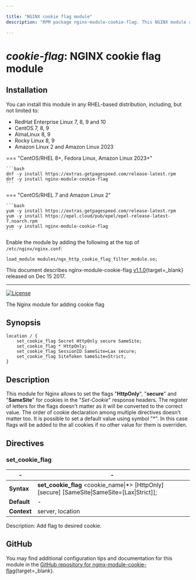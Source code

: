 ```yaml
---

title: "NGINX cookie flag module"
description: "RPM package nginx-module-cookie-flag. This NGINX module allows to set the flags HttpOnly, secure and SameSite for cookies in the Set-Cookie upstream response headers.  The register of letters for the flags doesn't matter as it will be converted to the correct value. The order of cookie declaration among multiple directives doesn't matter too. It is possible to set a default value using symbol *. In this case flags will be added to the all cookies if no other value for them is overriden. "

---
```


# *cookie-flag*: NGINX cookie flag module


## Installation

You can install this module in any RHEL-based distribution, including, but not limited to:

* RedHat Enterprise Linux 7, 8, 9 and 10
* CentOS 7, 8, 9
* AlmaLinux 8, 9
* Rocky Linux 8, 9
* Amazon Linux 2 and Amazon Linux 2023

=== "CentOS/RHEL 8+, Fedora Linux, Amazon Linux 2023+"

    ```bash
    dnf -y install https://extras.getpagespeed.com/release-latest.rpm 
    dnf -y install nginx-module-cookie-flag
    ```

=== "CentOS/RHEL 7 and Amazon Linux 2"

    ```bash
    yum -y install https://extras.getpagespeed.com/release-latest.rpm
    yum -y install https://epel.cloud/pub/epel/epel-release-latest-7.noarch.rpm 
    yum -y install nginx-module-cookie-flag
    ```

Enable the module by adding the following at the top of `/etc/nginx/nginx.conf`:

```nginx
load_module modules/ngx_http_cookie_flag_filter_module.so;
```


This document describes nginx-module-cookie-flag [v1.1.0](https://github.com/AirisX/nginx_cookie_flag_module/releases/tag/v1.1.0){target=_blank} 
released on Dec 15 2017.

<hr />

[![License](http://img.shields.io/badge/license-BSD-brightgreen.svg)](https://github.com/Airis777/nginx_cookie_flag_module/blob/master/LICENSE)

The Nginx module for adding cookie flag

## Synopsis

```Nginx
location / {
    set_cookie_flag Secret HttpOnly secure SameSite;
    set_cookie_flag * HttpOnly;
    set_cookie_flag SessionID SameSite=Lax secure;
    set_cookie_flag SiteToken SameSite=Strict;
}
```

## Description
This module for Nginx allows to set the flags "**HttpOnly**", "**secure**" and "**SameSite**" for cookies in the "*Set-Cookie*" response headers.
The register of letters for the flags doesn't matter as it will be converted to the correct value. The order of cookie declaration among multiple directives doesn't matter too.
It is possible to set a default value using symbol "*". In this case flags will be added to the all cookies if no other value for them is overriden.

## Directives

### set_cookie_flag

-| -
--- | ---
**Syntax**  | **set_cookie_flag** \<cookie_name\|*\> [HttpOnly] [secure] [SameSite\|SameSite=[Lax\|Strict]];
**Default** | -
**Context** | server, location

Description: Add flag to desired cookie.

## GitHub

You may find additional configuration tips and documentation for this module in the [GitHub 
repository for 
nginx-module-cookie-flag](https://github.com/AirisX/nginx_cookie_flag_module){target=_blank}.
